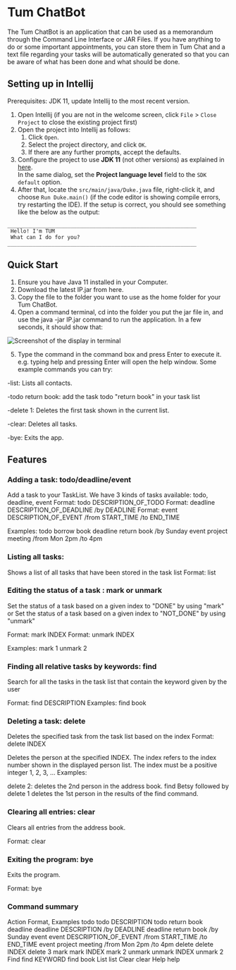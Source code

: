 # Tum ChatBot

The Tum ChatBot is an application that can be used as a memorandum through the Command Line Interface or JAR Files. If you have anything to do or some important appointments, you can store them in Tum Chat and a text file regarding your tasks will be automatically generated so that you can be aware of what has been done and what should be done.

## Setting up in Intellij

Prerequisites: JDK 11, update Intellij to the most recent version.

1. Open Intellij (if you are not in the welcome screen, click `File` > `Close Project` to close the existing project first)
1. Open the project into Intellij as follows:
   1. Click `Open`.
   1. Select the project directory, and click `OK`.
   1. If there are any further prompts, accept the defaults.
1. Configure the project to use **JDK 11** (not other versions) as explained in [here](https://www.jetbrains.com/help/idea/sdk.html#set-up-jdk).<br>
   In the same dialog, set the **Project language level** field to the `SDK default` option.
3. After that, locate the `src/main/java/Duke.java` file, right-click it, and choose `Run Duke.main()` (if the code editor is showing compile errors, try restarting the IDE). If the setup is correct, you should see something like the below as the output:

```
____________________________________________________________
 Hello! I'm TUM
 What can I do for you?
____________________________________________________________

```
## Quick Start
1. Ensure you have Java 11 installed in your Computer.
2. Download the latest IP.jar from here.
3. Copy the file to the folder you want to use as the home folder for your Tum ChatBot.
4. Open a command terminal, cd into the folder you put the jar file in, and use the java -jar IP.jar command to run the application.
   In a few seconds, it should show that:

![Screenshot of the display in terminal](https://github.com/Haoyuli2002/ip/assets/139958049/cade8150-21a1-43be-8d82-6e59374f4c7f)

5. Type the command in the command box and press Enter to execute it. e.g. typing help and pressing Enter will open the help window.
Some example commands you can try:

-list: Lists all contacts.

-todo return book: add the task todo "return book" in your task list

-delete 1: Deletes the first task shown in the current list.

-clear: Deletes all tasks.

-bye: Exits the app.

## Features

### Adding a task: todo/deadline/event
Add a task to your TaskList. We have 3 kinds of tasks available: todo, deadline, event
Format: todo DESCRIPTION_OF_TODO
Format: deadline DESCRIPTION_OF_DEADLINE /by DEADLINE
Format: event DESCRIPTION_OF_EVENT /from START_TIME /to END_TIME

Examples:
todo borrow book
deadline return book /by Sunday
event project meeting /from Mon 2pm /to 4pm

### Listing all tasks:
Shows a list of all tasks that have been stored in the task list
Format: list

### Editing the status of a task : mark or unmark
Set the status of a task based on a given index to "DONE" by using "mark" or
Set the status of a task based on a given index to "NOT_DONE" by using "unmark"

Format: mark INDEX
Format: unmark INDEX

Examples:
mark 1
unmark 2

### Finding all relative tasks by keywords: find
Search for all the tasks in the task list that contain the keyword given by the user

Format: find DESCRIPTION
Examples:
find book

### Deleting a task: delete
Deletes the specified task from the task list based on the index
Format: delete INDEX

Deletes the person at the specified INDEX.
The index refers to the index number shown in the displayed person list.
The index must be a positive integer 1, 2, 3, …​
Examples:

delete 2: deletes the 2nd person in the address book.
find Betsy followed by delete 1 deletes the 1st person in the results of the find command.

### Clearing all entries: clear
Clears all entries from the address book.

Format: clear

### Exiting the program: bye
Exits the program.

Format: bye

### Command summary
Action	  Format,                                                            Examples
todo      todo DESCRIPTION                                                   todo return book
deadline  deadline DESCRIPTION /by DEADLINE                                  deadline return book /by Sunday
event     event DESCRIPTION_OF_EVENT /from START_TIME /to END_TIME           event project meeting /from Mon 2pm /to 4pm
delete	  delete INDEX                                                       delete 3
mark	  mark INDEX                                                         mark 2
unmark	  unmark INDEX                                                       unmark 2
Find	  find KEYWORD                                                       find book
List	  list
Clear     clear
Help	  help


















